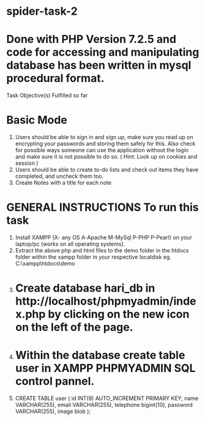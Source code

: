 # spider-task-2
# Done with PHP Version 7.2.5 and code for accessing and manipulating database has been written in mysql procedural format.
Task Objective(s) Fulfilled so far
# Basic Mode
1. Users should be able to sign in and sign up, make sure you read up on encrypting your
passwords and storing them safely for this. Also check for possible ways someone can
use the application without the login and make sure it is not possible to do so. ( Hint:
Look up on cookies and session )
2. Users should be able to create to-do lists and check out items they have completed, and
uncheck them too.
3. Create Notes with a title for each note
# GENERAL INSTRUCTIONS To run this task
1. Install XAMPP (X- any OS A-Apache M-MySql P-PHP P-Pearl) on your laptop/pc (works on all operating systems).
2. Extract the above php and html files to the demo folder in the htdocs folder within the xampp folder in your respective localdisk eg.    C:\xampp\htdocs\demo
3. # Create database hari_db in http://localhost/phpmyadmin/index.php by clicking on the new icon on the left of the page.
4. # Within the database create table user in XAMPP PHPMYADMIN SQL control pannel.
5. CREATE TABLE user (
id INT(9) AUTO_INCREMENT PRIMARY KEY,
name VARCHAR(255),
email VARCHAR(255),
telephone bigint(10),
password VARCHAR(255),
image blob
);
